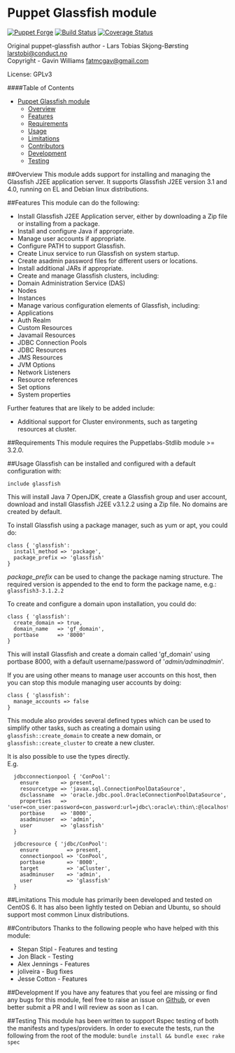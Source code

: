 # Puppet Glassfish module

[![Puppet Forge](http://img.shields.io/puppetforge/v/fatmcgav/glassfish.svg)](https://forge.puppetlabs.com/fatmcgav/glassfish)
[![Build Status](https://travis-ci.org/fatmcgav/fatmcgav-glassfish.svg?branch=develop)](https://travis-ci.org/fatmcgav/fatmcgav-glassfish)
[![Coverage Status](https://coveralls.io/repos/fatmcgav/fatmcgav-glassfish/badge.png?branch=develop)](https://coveralls.io/r/fatmcgav/fatmcgav-glassfish?branch=develop)

Original puppet-glassfish author - Lars Tobias Skjong-Børsting <larstobi@conduct.no>  
Copyright - Gavin Williams <fatmcgav@gmail.com>

License: GPLv3

####Table of Contents
- [Puppet Glassfish module](#puppet-glassfish-module)
	- [Overview](#overview)
	- [Features](#features)
	- [Requirements](#requirements)
	- [Usage](#usage)
	- [Limitations](#limitations)
	- [Contributors](#contributors)
	- [Development](#development)
	- [Testing](#testing)
	
##Overview
This module adds support for installing and managing the Glassfish J2EE application server.
It supports Glassfish J2EE version 3.1 and 4.0, running on EL and Debian linux distributions.

##Features
This module can do the following: 
 * Install Glassfish J2EE Application server, either by downloading a Zip file 
 or installing from a package.
 * Install and configure Java if appropriate. 
 * Manage user accounts if appropriate. 
 * Configure PATH to support Glassfish.
 * Create Linux service to run Glassfish on system startup.
 * Create asadmin password files for different users or locations.
 * Install additional JARs if appropriate.
 * Create and manage Glassfish clusters, including: 
  * Domain Administration Service (DAS) 
  * Nodes 
  * Instances
 * Manage various configuration elements of Glassfish, including: 
  * Applications
  * Auth Realm
  * Custom Resources
  * Javamail Resources
  * JDBC Connection Pools
  * JDBC Resources
  * JMS Resources
  * JVM Options
  * Network Listeners
  * Resource references
  * Set options
  * System properties
  
Further features that are likely to be added include: 
 * Additional support for Cluster environments, such as targeting resources at cluster. 

##Requirements
This module requires the Puppetlabs-Stdlib module >= 3.2.0. 

##Usage
Glassfish can be installed and configured with a default configuration with:  
```puppet
include glassfish
```
This will install Java 7 OpenJDK, create a Glassfish group and user account, 
download and install Glassfish J2EE v3.1.2.2 using a Zip file. No domains are created by default.

To install Glassfish using a package manager, such as yum or apt, you could do: 
```puppet
class { 'glassfish':
  install_method => 'package', 
  package_prefix => 'glassfish'
}
```
_package_prefix_ can be used to change the package naming structure. 
The required version is appended to the end to form the package name, e.g.: `glassfish3-3.1.2.2`

To create and configure a domain upon installation, you could do: 
```puppet
class { 'glassfish': 
  create_domain => true, 
  domain_name   => 'gf_domain', 
  portbase      => '8000'
}
```
This will install Glassfish and create a domain called 'gf_domain' using portbase 8000, 
with a default username/password of '_admin/adminadmin_'.

If you are using other means to manage user accounts on this host, 
then you can stop this module managing user accounts by doing: 
```puppet
class { 'glassfish':
  manage_accounts => false 
}
```

This module also provides several defined types which can be used to simplify other tasks, 
such as creating a domain using `glassfish::create_domain` to create a new domain, 
or `glassfish::create_cluster` to create a new cluster.  

It is also possible to use the types directly.   
E.g.
```puppet
  jdbcconnectionpool { 'ConPool':
    ensure       => present,
    resourcetype => 'javax.sql.ConnectionPoolDataSource',
    dsclassname  => 'oracle.jdbc.pool.OracleConnectionPoolDataSource',
    properties   => 'user=con_user:password=con_password:url=jdbc\:oracle\:thin\:@localhost\:1521\:XE',
    portbase     => '8000',
    asadminuser  => 'admin',
    user         => 'glassfish'
  }

  jdbcresource { 'jdbc/ConPool':
    ensure         => present,
    connectionpool => 'ConPool',
    portbase       => '8000',
    target         => 'aCluster',
    asadminuser    => 'admin',
    user           => 'glassfish'
  }
```

##Limitations
This module has primarily been developed and tested on CentOS 6. 
It has also been lightly tested on Debian and Ubuntu, so should support most common Linux distributions. 

##Contributors
Thanks to the following people who have helped with this module: 
 * Stepan Stipl - Features and testing
 * Jon Black - Testing
 * Alex Jennings - Features
 * joliveira - Bug fixes
 * Jesse Cotton - Features

##Development
If you have any features that you feel are missing or find any bugs for this module, 
feel free to raise an issue on [Github](https://github.com/fatmcgav/fatmcgav-glassfish/issues?state=open),
or even better submit a PR and I will review as soon as I can. 

##Testing
This module has been written to support Rspec testing of both the manifests and types/providers.
In order to execute the tests, run the following from the root of the module: 
 `bundle install && bundle exec rake spec`  

